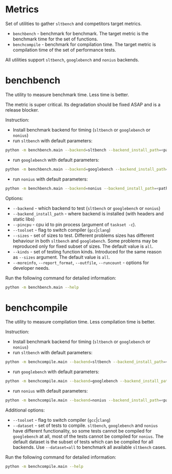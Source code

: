 # Metrics

Set of utilities to gather `sltbench` and competitors target metrics.
* `benchbench` - benchmark for benchmark. The target metric is the
benchmark time for the set of functions.
* `benchcompile` - benchmark for compilation time.
The target metric is compilation time of the set of performance tests.

All utilities support `sltbench`, `googlebench` and `nonius` backends.


# benchbench

The utility to measure benchmark time. Less time is better.

The metric is super critical. Its degradation should be fixed ASAP and is a release blocker.

Instruction:

* Install benchmark backend for timing (`sltbench` or `googlebench` or `nonius`)
* run `sltbench` with default parameters:
```bash
python -m benchbench.main --backend=sltbench --backend_install_path=<path_to_sltbench_installed> --pincpu 1
```
* run `googlebench` with default parameters:
```bash
python -m benchbench.main --backend=googlebench --backend_install_path=<path_to_googlebench_installed> --pincpu 1
```
* run `nonius` with default parameters:
```bash
python -m benchbench.main --backend=nonius --backend_install_path=<path_to_nonius_installed> --pincpu 1
```

Options:
* `--backend` - which backend to test (`sltbench` or `googlebench` or `nonius`)
* `--backend_install_path` - where backend is installed (with headers and static libs)
* `--pincpu` - cpu id to pin process (argument of `taskset -c`).
* `--toolset` - flag to switch compiler (`gcc`|`clang`)
* `--sizes` - set of sizes to test. Different problems sizes has different
behaviour in both `sltbench` and `googlebench`. Some problems may be reproduced
only for fixed subset of sizes. The default value is `all`.
* `--kinds` - set of testing function kinds. Introduced for the same reason as
`--sizes` argument. The default value is `all`.
* `--moreinfo`, `--report_format`, `--outfile`, `--runcount` - options for developer needs.

Run the following command for detailed information:
```bash
python -m benchbench.main --help
```


# benchcompile

The utility to measure compilation time. Less compilation time is better.

Instruction:

* Install benchmark backend for timing (`sltbench` or `googlebench` or `nonius`)
* run `sltbench` with default parameters:
```bash
python -m benchcompile.main --backend=sltbench --backend_install_path=<path_to_sltbench_installed>
```
* run `googlebench` with default parameters:
```bash
python -m benchcompile.main --backend=googlebench --backend_install_path=<path_to_googlebench_installed>
```
* run `nonius` with default parameters:
```bash
python -m benchcompile.main --backend=nonius --backend_install_path=<path_to_nonius_installed>
```

Additional options:
* `--toolset` - flag to switch compiler (`gcc`|`clang`)
* `--dataset` - set of tests to compile. `sltbench`, `googlebench` and `nonius`
have different functionality, so some tests cannot be compiled for `googlebench`
at all, most of the tests cannot be compiled for `nonius`. The default dataset
is the subset of tests which can be compiled for all backends.
Use `--dataset=all` to benchmark all available `sltbench` cases.

Run the following command for detailed information:
```bash
python -m benchcompile.main --help
```

